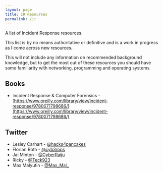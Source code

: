 ```yaml
---
layout: page
title: IR Resources
permalink: /ir
---
```


A list of Incident Response resources.

This list is by no means authoritative or definitive and is a work in progress as I come across new resources.

This will not include any information on recommended background knowledge, but to get the most out of these resources you should have some familiarity with networking, programming and operating systems.

## Books
- Incident Response & Computer Forensics - [https://www.oreilly.com/library/view/incident-response/9780071798686/](https://www.oreilly.com/library/view/incident-response/9780071798686/)

## Twitter
- Lesley Carhart - [@hacks4pancakes](https://twitter.com/hacks4pancakes)
- Florian Roth - [@cyb3rops](https://twitter.com/cyb3rops)
- Jai Minton - [@CyberRaiju](https://twitter.com/CyberRaiju)
- Ricky - [@Teck923](https://twitter.com/Teck923)
- Max Malyutin - [@Max_Mal_](https://twitter.com/Max_Mal_)

